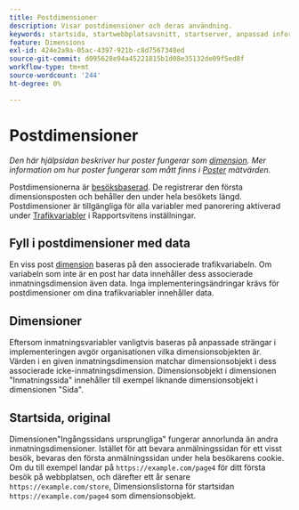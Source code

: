 ```yaml
---
title: Postdimensioner
description: Visar postdimensioner och deras användning.
keywords: startsida, startwebbplatsavsnitt, startserver, anpassad information
feature: Dimensions
exl-id: 424e2a9a-05ac-4397-921b-c8d7567348ed
source-git-commit: d095628e94a45221815b1d08e35132de09f5ed8f
workflow-type: tm+mt
source-wordcount: '244'
ht-degree: 0%

---
```


# Postdimensioner

*Den här hjälpsidan beskriver hur poster fungerar som [dimension](overview.md). Mer information om hur poster fungerar som mått finns i [Poster](../metrics/entries.md) mätvärden.*

Postdimensionerna är [besöksbaserad](../metrics/visits.md). De registrerar den första dimensionsposten och behåller den under hela besökets längd. Postdimensioner är tillgängliga för alla variabler med panorering aktiverad under [Trafikvariabler](/help/admin/admin/c-manage-report-suites/c-edit-report-suites/c-traffic-variables/traffic-var.md) i Rapportsvitens inställningar.

## Fyll i postdimensioner med data

En viss post [dimension](overview.md) baseras på den associerade trafikvariabeln. Om variabeln som inte är en post har data innehåller dess associerade inmatningsdimension även data. Inga implementeringsändringar krävs för postdimensioner om dina trafikvariabler innehåller data.

## Dimensioner

Eftersom inmatningsvariabler vanligtvis baseras på anpassade strängar i implementeringen avgör organisationen vilka dimensionsobjekten är. Värden i en given inmatningsdimension matchar dimensionsobjekt i dess associerade icke-inmatningsdimension. Dimensionsobjekt i dimensionen &quot;Inmatningssida&quot; innehåller till exempel liknande dimensionsobjekt i dimensionen &quot;Sida&quot;.

## Startsida, original

Dimensionen&quot;Ingångssidans ursprungliga&quot; fungerar annorlunda än andra inmatningsdimensioner. Istället för att bevara anmälningssidan för ett visst besök, bevaras den första anmälningssidan under hela besökarens cookie. Om du till exempel landar på `https://example.com/page4` för ditt första besök på webbplatsen, och därefter ett år senare `https://example.com/store`, Dimensionslistorna för startsidan `https://example.com/page4` som dimensionsobjekt.
